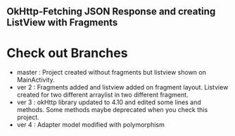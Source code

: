 ## OkHttp-Fetching JSON Response and creating ListView with Fragments

# Check out Branches

* master : Project created without fragments but listview shown on MainActivity.
* ver 2  : Fragments added and listview added on fragment layout. Listview created for two different arraylist in two different fragment.
* ver 3  : okHttp library updated to 4.10 and edited some lines and methods. Some methods maybe deprecated when you check this project.
* ver 4  : Adapter model modified with polymorphism
